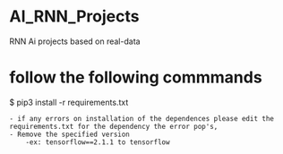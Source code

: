 # AI_RNN_Projects
RNN Ai projects based on real-data

# follow the following commmands

$ pip3 install -r requirements.txt
    
    - if any errors on installation of the dependences please edit the requirements.txt for the dependency the error pop's,
    - Remove the specified version 
        -ex: tensorflow==2.1.1 to tensorflow
